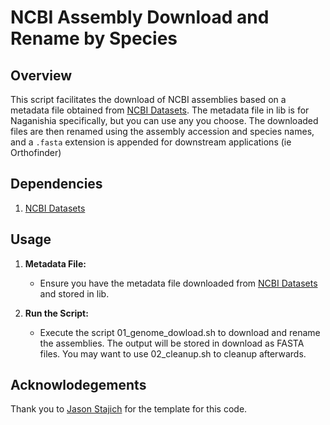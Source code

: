 # NCBI Assembly Download and Rename by Species

## Overview

This script facilitates the download of NCBI assemblies based on a metadata file obtained from [NCBI Datasets](https://www.ncbi.nlm.nih.gov/datasets/genome/?taxon=1851509). The metadata file in lib is for Naganishia specifically, but you can use any you choose. The downloaded files are then renamed using the assembly accession and species names, and a `.fasta` extension is appended for downstream applications (ie Orthofinder)

## Dependencies
1. [NCBI Datasets](https://github.com/ncbi/datasets)

## Usage

1. **Metadata File:**
   - Ensure you have the metadata file downloaded from [NCBI Datasets](https://www.ncbi.nlm.nih.gov/datasets/genome/?taxon=1851509) and stored in lib.

2. **Run the Script:**
   - Execute the script 01_genome_dowload.sh to download and rename the assemblies. The output will be stored in download as FASTA files. You may want to use 02_cleanup.sh to cleanup afterwards.

## Acknowlodegements

Thank you to [Jason Stajich](https://github.com/hyphaltip) for the template for this code. 
